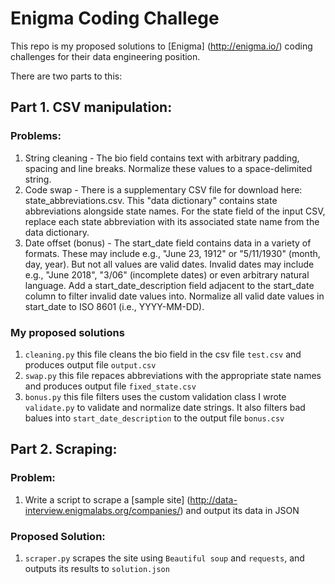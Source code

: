 # Enigma Coding Challege

This repo is my proposed solutions to [Enigma] (http://enigma.io/) coding challenges for their data engineering position.

There are two parts to this:

## Part 1. CSV manipulation:
### Problems:
1. String cleaning - The bio field contains text with arbitrary padding, spacing and line breaks. Normalize these values to a space-delimited string.
2. Code swap - There is a supplementary CSV file for download here: state_abbreviations.csv. This "data dictionary" contains state abbreviations alongside state names. 
For the state field of the input CSV, replace each state abbreviation with its associated state name from the data dictionary.
3. Date offset (bonus) - The start_date field contains data in a variety of formats. These may include e.g., "June 23, 1912" or "5/11/1930" (month, day, year). But not all values are valid dates. 	      Invalid dates may include e.g., "June 2018", "3/06" (incomplete dates) or even arbitrary natural language. Add a start_date_description field adjacent to the start_date column to filter invalid date values into. 
	   Normalize all valid date values in start_date to ISO 8601 (i.e., YYYY-MM-DD).
	
### My proposed solutions 
1. `cleaning.py` this file cleans the bio field in the csv file `test.csv` and produces output file `output.csv` 
2. `swap.py` this file repaces abbreviations with the appropriate state names and produces output file `fixed_state.csv`
3. `bonus.py` this file filters uses the custom validation class I wrote `validate.py` to validate and normalize date strings. It also filters bad balues into `start_date_description` to the output file `bonus.csv`

## Part 2. Scraping:
### Problem: 
1.  Write a script to scrape a [sample site] (http://data-interview.enigmalabs.org/companies/) and output its data in JSON 

### Proposed Solution: 
1. `scraper.py` scrapes the site using `Beautiful soup` and `requests`, and outputs its results to `solution.json`

